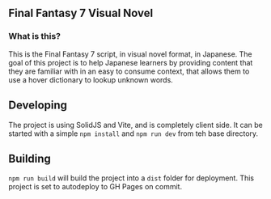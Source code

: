 ## Final Fantasy 7 Visual Novel
### What is this?
This is the Final Fantasy 7 script, in visual novel format, in Japanese. The goal of this project is to help Japanese learners by providing content that they are familiar with in an easy to consume context, that allows them to use a hover dictionary to lookup unknown words.

## Developing
The project is using SolidJS and Vite, and is completely client side. It can be started with a simple `npm install` and `npm run dev` from teh base directory.

## Building
`npm run build` will build the project into a `dist` folder for deployment. This project is set to autodeploy to GH Pages on commit.
